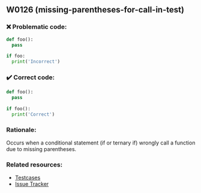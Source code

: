 ## W0126 (missing-parentheses-for-call-in-test)

### :x: Problematic code:

```python
def foo():
  pass
  
if foo:
  print('Incorrect')
```

### :heavy_check_mark: Correct code:

```python
def foo():
  pass
  
if foo():
  print('Correct')
```

### Rationale:

Occurs when a conditional statement (if or ternary if) wrongly call
a function due to missing parentheses.

### Related resources:

- [Testcases](#)
- [Issue Tracker](https://github.com/PyCQA/pylint/issues?q=is%3Aissue+%22missing-parentheses-for-call-in-test%22+OR+%22W0126%22)
